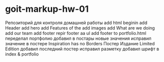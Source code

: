 # goit-markup-hw-01

Репозиторий для контроля домашней работы
add html beginin
add Header
add hero
add Features of the
add images
add What are we doing
add our team
add footer
repir footer aa ul
add footer to portfolio.html
переделал портфолио
добавил в постары новые значения
исправил значение в постере Inspiration has no Borders
Постер Издание Limited Edition
добавил последний постер
исправил разметку
добавил шрифт в index & portfolio
